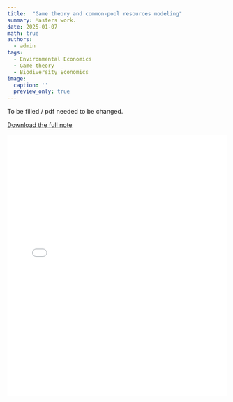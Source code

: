 ```yaml
---
title:  "Game theory and common-pool resources modeling"
summary: Masters work.
date: 2025-01-07
math: true
authors:
  - admin
tags:
  - Environmental Economics
  - Game theory
  - Biodiversity Economics
image:
  caption: ''
  preview_only: true
---
```


<p align="justify">
To be filled / pdf needed to be changed.
</p>

[Download the full note](/documents/DA_COSTA-DICE.pdf)

<iframe src="/documents/DA_COSTA-DICE.pdf" width="100%" height="600px" style="border: none;">
    This browser does not support PDFs. Please download the PDF to view it: <a href="/documents/DA_COSTA-DICE.pdf">Download PDF</a>.
</iframe>